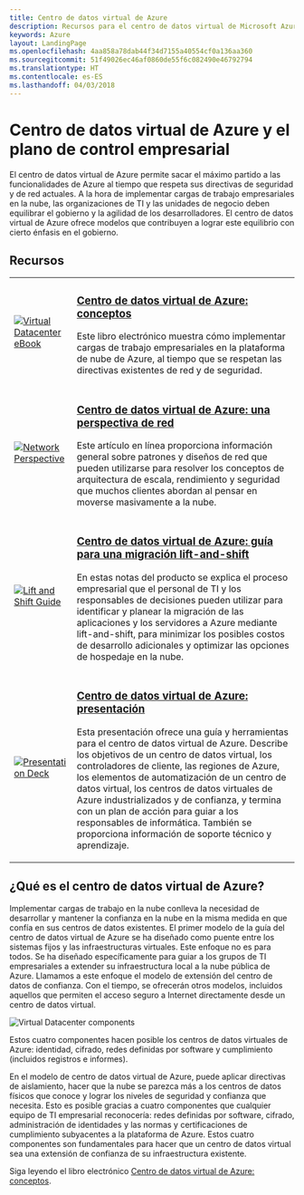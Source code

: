 ```yaml
---
title: Centro de datos virtual de Azure
description: Recursos para el centro de datos virtual de Microsoft Azure
keywords: Azure
layout: LandingPage
ms.openlocfilehash: 4aa858a78dab44f34d7155a40554cf0a136aa360
ms.sourcegitcommit: 51f49026ec46af0860de55f6c082490e46792794
ms.translationtype: HT
ms.contentlocale: es-ES
ms.lasthandoff: 04/03/2018
---
```

# <a name="azure-virtual-datacenter-and-the-enterprise-control-plane"></a>Centro de datos virtual de Azure y el plano de control empresarial

El centro de datos virtual de Azure permite sacar el máximo partido a las funcionalidades de Azure al tiempo que respeta sus directivas de seguridad y de red actuales. A la hora de implementar cargas de trabajo empresariales en la nube, las organizaciones de TI y las unidades de negocio deben equilibrar el gobierno y la agilidad de los desarrolladores. El centro de datos virtual de Azure ofrece modelos que contribuyen a lograr este equilibrio con cierto énfasis en el gobierno.
 
## <a name="resources"></a>Recursos
<table>
<tr>
    <td style="width: 64px; vertical-align: middle;"><a href="http://aka.ms/VDC/Concepts"><img src="../_images/virtual-datacenter.svg" alt="Virtual Datacenter eBook" /></a></td>
    <td>
        <h3><a href="http://aka.ms/VDC/Concepts">Centro de datos virtual de Azure: conceptos</a></h3>
        <p>Este libro electrónico muestra cómo implementar cargas de trabajo empresariales en la plataforma de nube de Azure, al tiempo que se respetan las directivas existentes de red y de seguridad.</p>
    </td>
</tr>
<tr>
    <td style="width: 64px; vertical-align: middle;"><a href="/azure/networking/networking-virtual-datacenter"><img src="./images/vdc-network.png" alt="Network Perspective" /></a></td>
    <td>
        <h3><a href="https://docs.microsoft.com/en-us/azure/networking/networking-virtual-datacenter">Centro de datos virtual de Azure: una perspectiva de red</a></h3>
        <p>Este artículo en línea proporciona información general sobre patrones y diseños de red que pueden utilizarse para resolver los conceptos de arquitectura de escala, rendimiento y seguridad que muchos clientes abordan al pensar en moverse masivamente a la nube.</p>
    </td>
</tr>
<tr>
    <td style="width: 64px; vertical-align: middle;"><a href="http://aka.ms/VDC/Lift"><img src="./images/vdc-lift-and-shift.png" alt="Lift and Shift Guide" /></a></td>
    <td>
        <h3><a href="http://aka.ms/VDC/Lift">Centro de datos virtual de Azure: guía para una migración lift-and-shift </a></h3>
        <p>En estas notas del producto se explica el proceso empresarial que el personal de TI y los responsables de decisiones pueden utilizar para identificar y planear la migración de las aplicaciones y los servidores a Azure mediante lift-and-shift, para minimizar los posibles costos de desarrollo adicionales y optimizar las opciones de hospedaje en la nube.</p>
    </td>
</tr>
<tr>
    <td style="width: 64px; vertical-align: middle;"><a href="http://aka.ms/VDC/Deck"><img src="./images/vdc-deck.png" alt="Presentation Deck" /></a></td>
    <td>
        <h3><a href="http://aka.ms/VDC/Deck">Centro de datos virtual de Azure: presentación </a></h3>
        <p>Esta presentación ofrece una guía y herramientas para el centro de datos virtual de Azure. Describe los objetivos de un centro de datos virtual, los controladores de cliente, las regiones de Azure, los elementos de automatización de un centro de datos virtual, los centros de datos virtuales de Azure industrializados y de confianza, y termina con un plan de acción para guiar a los responsables de informática. También se proporciona información de soporte técnico y aprendizaje.</p>
    </td>
</tr>
</table>

## <a name="what-is-the-azure-virtual-datacenter"></a>¿Qué es el centro de datos virtual de Azure?

Implementar cargas de trabajo en la nube conlleva la necesidad de desarrollar y mantener la confianza en la nube en la misma medida en que confía en sus centros de datos existentes. El primer modelo de la guía del centro de datos virtual de Azure se ha diseñado como puente entre los sistemas fijos y las infraestructuras virtuales. Este enfoque no es para todos. Se ha diseñado específicamente para guiar a los grupos de TI empresariales a extender su infraestructura local a la nube pública de Azure. Llamamos a este enfoque el modelo de extensión del centro de datos de confianza. Con el tiempo, se ofrecerán otros modelos, incluidos aquellos que permiten el acceso seguro a Internet directamente desde un centro de datos virtual.

<img src="./images/vdc-components.svg" alt="Virtual Datacenter components" style="max-width:700px;"/>

Estos cuatro componentes hacen posible los centros de datos virtuales de Azure: identidad, cifrado, redes definidas por software y cumplimiento (incluidos registros e informes).

En el modelo de centro de datos virtual de Azure, puede aplicar directivas de aislamiento, hacer que la nube se parezca más a los centros de datos físicos que conoce y lograr los niveles de seguridad y confianza que necesita. Esto es posible gracias a cuatro componentes que cualquier equipo de TI empresarial reconocería: redes definidas por software, cifrado, administración de identidades y las normas y certificaciones de cumplimiento subyacentes a la plataforma de Azure. Estos cuatro componentes son fundamentales para hacer que un centro de datos virtual sea una extensión de confianza de su infraestructura existente.


Siga leyendo el libro electrónico <a href="http://aka.ms/VDC/eBook">Centro de datos virtual de Azure: conceptos</a>.
